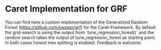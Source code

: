 # Caret Implementation for GRF

You can find here a custom implementation of the Generalized Random Forest (https://github.com/swager/grf) for the Caret-Framework. 
By default the grid-search is using the output from ´tune_regression_forest()´ and the random search takes the output of tune_regression_forest as starting point. In both cases honest tree splitting is enabled.
Feedback is welcome.
